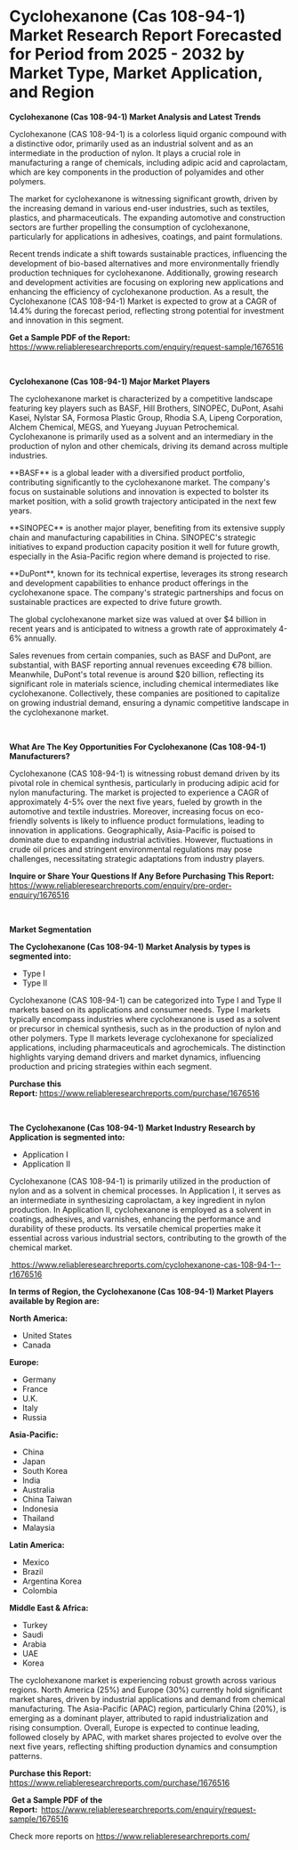 <p><h1>Cyclohexanone (Cas 108-94-1) Market Research Report Forecasted for Period from 2025 -  2032 by Market Type, Market Application, and Region</h1></p><p><strong>Cyclohexanone (Cas 108-94-1) Market Analysis and Latest Trends</strong></p>
<p><p>Cyclohexanone (CAS 108-94-1) is a colorless liquid organic compound with a distinctive odor, primarily used as an industrial solvent and as an intermediate in the production of nylon. It plays a crucial role in manufacturing a range of chemicals, including adipic acid and caprolactam, which are key components in the production of polyamides and other polymers. </p><p>The market for cyclohexanone is witnessing significant growth, driven by the increasing demand in various end-user industries, such as textiles, plastics, and pharmaceuticals. The expanding automotive and construction sectors are further propelling the consumption of cyclohexanone, particularly for applications in adhesives, coatings, and paint formulations. </p><p>Recent trends indicate a shift towards sustainable practices, influencing the development of bio-based alternatives and more environmentally friendly production techniques for cyclohexanone. Additionally, growing research and development activities are focusing on exploring new applications and enhancing the efficiency of cyclohexanone production. As a result, the Cyclohexanone (CAS 108-94-1) Market is expected to grow at a CAGR of 14.4% during the forecast period, reflecting strong potential for investment and innovation in this segment.</p></p>
<p><strong>Get a Sample PDF of the Report:&nbsp;</strong> <a href="https://www.reliableresearchreports.com/enquiry/request-sample/1676516?utm_campaign=2255&utm_medium=2&utm_source=Github&utm_content=ia&utm_term=24032025&utm_id=cyclohexanone-cas-108-94-1">https://www.reliableresearchreports.com/enquiry/request-sample/1676516</a></p>
<p>&nbsp;</p>
<p><strong>Cyclohexanone (Cas 108-94-1) Major Market Players</strong></p>
<p><p>The cyclohexanone market is characterized by a competitive landscape featuring key players such as BASF, Hill Brothers, SINOPEC, DuPont, Asahi Kasei, Nylstar SA, Formosa Plastic Group, Rhodia S.A, Lipeng Corporation, Alchem Chemical, MEGS, and Yueyang Juyuan Petrochemical. Cyclohexanone is primarily used as a solvent and an intermediary in the production of nylon and other chemicals, driving its demand across multiple industries.</p><p>**BASF** is a global leader with a diversified product portfolio, contributing significantly to the cyclohexanone market. The company's focus on sustainable solutions and innovation is expected to bolster its market position, with a solid growth trajectory anticipated in the next few years.</p><p>**SINOPEC** is another major player, benefiting from its extensive supply chain and manufacturing capabilities in China. SINOPEC's strategic initiatives to expand production capacity position it well for future growth, especially in the Asia-Pacific region where demand is projected to rise.</p><p>**DuPont**, known for its technical expertise, leverages its strong research and development capabilities to enhance product offerings in the cyclohexanone space. The company's strategic partnerships and focus on sustainable practices are expected to drive future growth.</p><p>The global cyclohexanone market size was valued at over $4 billion in recent years and is anticipated to witness a growth rate of approximately 4-6% annually. </p><p>Sales revenues from certain companies, such as BASF and DuPont, are substantial, with BASF reporting annual revenues exceeding €78 billion. Meanwhile, DuPont's total revenue is around $20 billion, reflecting its significant role in materials science, including chemical intermediates like cyclohexanone. Collectively, these companies are positioned to capitalize on growing industrial demand, ensuring a dynamic competitive landscape in the cyclohexanone market.</p></p>
<p>&nbsp;</p>
<p><strong>What Are The Key Opportunities For Cyclohexanone (Cas 108-94-1) Manufacturers?</strong></p>
<p><p>Cyclohexanone (CAS 108-94-1) is witnessing robust demand driven by its pivotal role in chemical synthesis, particularly in producing adipic acid for nylon manufacturing. The market is projected to experience a CAGR of approximately 4-5% over the next five years, fueled by growth in the automotive and textile industries. Moreover, increasing focus on eco-friendly solvents is likely to influence product formulations, leading to innovation in applications. Geographically, Asia-Pacific is poised to dominate due to expanding industrial activities. However, fluctuations in crude oil prices and stringent environmental regulations may pose challenges, necessitating strategic adaptations from industry players.</p></p>
<p><strong>Inquire or Share Your Questions If Any Before Purchasing This Report:</strong> <a href="https://www.reliableresearchreports.com/enquiry/pre-order-enquiry/1676516?utm_campaign=2255&utm_medium=2&utm_source=Github&utm_content=ia&utm_term=24032025&utm_id=cyclohexanone-cas-108-94-1">https://www.reliableresearchreports.com/enquiry/pre-order-enquiry/1676516</a></p>
<p>&nbsp;</p>
<p><strong>Market Segmentation</strong></p>
<p><strong>The Cyclohexanone (Cas 108-94-1) Market Analysis by types is segmented into:</strong></p>
<p><ul><li>Type I</li><li>Type II</li></ul></p>
<p><p>Cyclohexanone (CAS 108-94-1) can be categorized into Type I and Type II markets based on its applications and consumer needs. Type I markets typically encompass industries where cyclohexanone is used as a solvent or precursor in chemical synthesis, such as in the production of nylon and other polymers. Type II markets leverage cyclohexanone for specialized applications, including pharmaceuticals and agrochemicals. The distinction highlights varying demand drivers and market dynamics, influencing production and pricing strategies within each segment.</p></p>
<p><strong>Purchase this Report:&nbsp;</strong><a href="https://www.reliableresearchreports.com/purchase/1676516?utm_campaign=2255&utm_medium=2&utm_source=Github&utm_content=ia&utm_term=24032025&utm_id=cyclohexanone-cas-108-94-1">https://www.reliableresearchreports.com/purchase/1676516</a></p>
<p>&nbsp;</p>
<p><strong>The Cyclohexanone (Cas 108-94-1) Market Industry Research by Application is segmented into:</strong></p>
<p><ul><li>Application I</li><li>Application II</li></ul></p>
<p><p>Cyclohexanone (CAS 108-94-1) is primarily utilized in the production of nylon and as a solvent in chemical processes. In Application I, it serves as an intermediate in synthesizing caprolactam, a key ingredient in nylon production. In Application II, cyclohexanone is employed as a solvent in coatings, adhesives, and varnishes, enhancing the performance and durability of these products. Its versatile chemical properties make it essential across various industrial sectors, contributing to the growth of the chemical market.</p></p>
<p><a href="https://www.reliableresearchreports.com/cyclohexanone-cas-108-94-1--r1676516?utm_campaign=2255&utm_medium=2&utm_source=Github&utm_content=ia&utm_term=24032025&utm_id=cyclohexanone-cas-108-94-1">&nbsp;https://www.reliableresearchreports.com/cyclohexanone-cas-108-94-1--r1676516</a></p>
<p><strong>In terms of Region, the Cyclohexanone (Cas 108-94-1) Market Players available by Region are:</strong></p>
<p>
    <p> <strong> North America: </strong>
        <ul>
            <li>United States</li>
            <li>Canada</li>
        </ul>
        </p> 
    <p> <strong> Europe: </strong>
        <ul>
            <li>Germany</li>
            <li>France</li>
            <li>U.K.</li>
            <li>Italy</li>
            <li>Russia</li>
        </ul>
        </p> 
    <p> <strong> Asia-Pacific: </strong>
        <ul>
            <li>China</li>
            <li>Japan</li>
            <li>South Korea</li>
            <li>India</li>
            <li>Australia</li>
            <li>China Taiwan</li>
            <li>Indonesia</li>
            <li>Thailand</li>
            <li>Malaysia</li>
        </ul>
        </p> 
    <p> <strong> Latin America: </strong>
        <ul>
            <li>Mexico</li>
            <li>Brazil</li>
            <li>Argentina Korea</li>
            <li>Colombia</li>
        </ul>
        </p> 
    <p> <strong> Middle East & Africa: </strong>
        <ul>
            <li>Turkey</li>
            <li>Saudi</li>
            <li>Arabia</li>
            <li>UAE</li>
            <li>Korea</li>
        </ul>
    </p>
    </p>
<p><p>The cyclohexanone market is experiencing robust growth across various regions. North America (25%) and Europe (30%) currently hold significant market shares, driven by industrial applications and demand from chemical manufacturing. The Asia-Pacific (APAC) region, particularly China (20%), is emerging as a dominant player, attributed to rapid industrialization and rising consumption. Overall, Europe is expected to continue leading, followed closely by APAC, with market shares projected to evolve over the next five years, reflecting shifting production dynamics and consumption patterns.</p></p>
<p><strong>Purchase this Report: </strong><a href="https://www.reliableresearchreports.com/purchase/1676516?utm_campaign=2255&utm_medium=2&utm_source=Github&utm_content=ia&utm_term=24032025&utm_id=cyclohexanone-cas-108-94-1">https://www.reliableresearchreports.com/purchase/1676516</a></p>
<p>&nbsp;<strong>Get a Sample PDF of the Report:&nbsp;&nbsp;</strong><a href="https://www.reliableresearchreports.com/enquiry/request-sample/1676516?utm_campaign=2255&utm_medium=2&utm_source=Github&utm_content=ia&utm_term=24032025&utm_id=cyclohexanone-cas-108-94-1">https://www.reliableresearchreports.com/enquiry/request-sample/1676516</a></p>
<p><strong></strong></p>
<p>Check more reports on <a href="https://www.reliableresearchreports.com/?utm_campaign=2255&utm_medium=2&utm_source=Github&utm_content=ia&utm_term=24032025&utm_id=cyclohexanone-cas-108-94-1">https://www.reliableresearchreports.com/</a></p>
